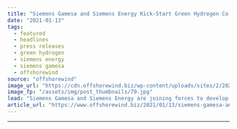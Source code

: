 ```yaml
---
title: "Siemens Gamesa and Siemens Energy Kick-Start Green Hydrogen Co-Op"
date: "2021-01-13"
tags: 
  - featured
  - headlines
  - press releases
  - green hydrogen
  - siemens energy
  - siemens gamesa
  - offshorewind
source: "offshorewind"
image_url: "https://cdn.offshorewind.biz/wp-content/uploads/sites/2/2021/01/13140007/Siemens-Gamesa-and-Siemens-Energy-Kick-Start-Green-Hydrogen-Co-Op.jpg"
image_fp: "/assets/img/post_thumbnails/79.jpg"
lead: "Siemens Gamesa and Siemens Energy are joining forces to develop a solution that fully"
article_url: "https://www.offshorewind.biz/2021/01/13/siemens-gamesa-and-siemens-energy-kick-start-green-hydrogen-co-op/"
---
```


---
